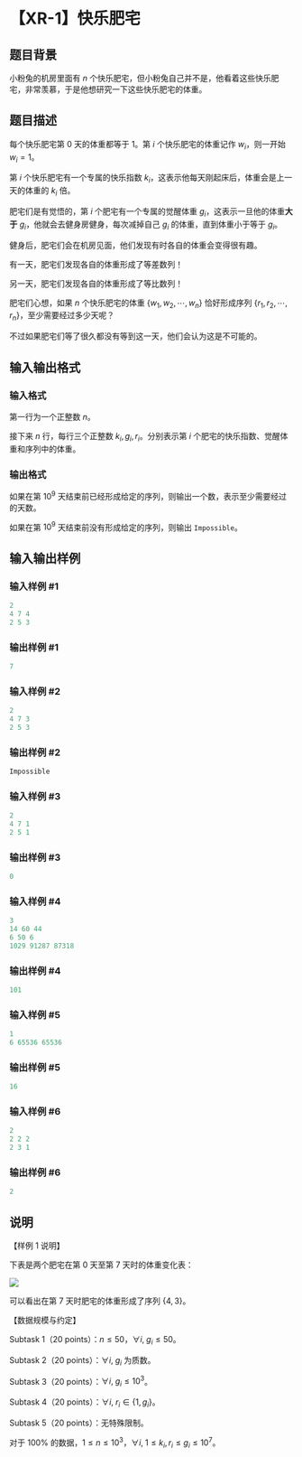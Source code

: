 # 【XR-1】快乐肥宅

## 题目背景

小粉兔的机房里面有 $n$ 个快乐肥宅，但小粉兔自己并不是，他看着这些快乐肥宅，非常羡慕，于是他想研究一下这些快乐肥宅的体重。

## 题目描述

每个快乐肥宅第 $0$ 天的体重都等于 $1$。第 $i$ 个快乐肥宅的体重记作 $w_i$，则一开始 $w_i = 1$。

第 $i$ 个快乐肥宅有一个专属的快乐指数 $k_i$，这表示他每天刚起床后，体重会是上一天的体重的 $k_i$ 倍。

肥宅们是有觉悟的，第 $i$ 个肥宅有一个专属的觉醒体重 $g_i$，这表示一旦他的体重**大于** $g_i$，他就会去健身房健身，每次减掉自己 $g_i$ 的体重，直到体重小于等于 $g_i$。

健身后，肥宅们会在机房见面，他们发现有时各自的体重会变得很有趣。

有一天，肥宅们发现各自的体重形成了等差数列！

另一天，肥宅们发现各自的体重形成了等比数列！

肥宅们心想，如果 $n$ 个快乐肥宅的体重 $\{w_1, w_2, \cdots, w_n\}$ 恰好形成序列 $\{r_1, r_2, \cdots, r_n\}$，至少需要经过多少天呢？

不过如果肥宅们等了很久都没有等到这一天，他们会认为这是不可能的。

## 输入输出格式

### 输入格式

第一行为一个正整数 $n$。

接下来 $n$ 行，每行三个正整数 $k_i, g_i, r_i$。分别表示第 $i$ 个肥宅的快乐指数、觉醒体重和序列中的体重。

### 输出格式

如果在第 $10^9$ 天结束前已经形成给定的序列，则输出一个数，表示至少需要经过的天数。

如果在第 $10^9$ 天结束前没有形成给定的序列，则输出 `Impossible`。

## 输入输出样例

### 输入样例 #1

```cpp
2
4 7 4
2 5 3
```


### 输出样例 #1

```cpp
7
```


### 输入样例 #2

```cpp
2
4 7 3
2 5 3
```


### 输出样例 #2

```cpp
Impossible
```


### 输入样例 #3

```cpp
2
4 7 1
2 5 1
```


### 输出样例 #3

```cpp
0
```


### 输入样例 #4

```cpp
3
14 60 44
6 50 6
1029 91287 87318
```


### 输出样例 #4

```cpp
101
```


### 输入样例 #5

```cpp
1
6 65536 65536
```


### 输出样例 #5

```cpp
16
```


### 输入样例 #6

```cpp
2
2 2 2
2 3 1

```
### 输出样例 #6

```cpp
2

```
## 说明

【样例 $1$ 说明】

下表是两个肥宅在第 $0$ 天至第 $7$ 天时的体重变化表：

![](https://cdn.luogu.com.cn/upload/pic/57854.png)

可以看出在第 $7$ 天时肥宅的体重形成了序列 $\{4, 3\}$。

【数据规模与约定】

Subtask 1（20 points）：$n \le 50$，$\forall i, \; g_i \le 50$。

Subtask 2（20 points）：$\forall i, \; g_i$ 为质数。

Subtask 3（20 points）：$\forall i, \; g_i \le 10^3$。

Subtask 4（20 points）：$\forall i, \; r_i \in \{1, g_i\}$。

Subtask 5（20 points）：无特殊限制。

对于 $100\%$ 的数据，$1 \le n \le 10^3$，$\forall i, \; 1 \le k_i, r_i \le g_i \le 10^7$。

